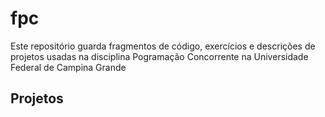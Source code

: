 # fpc
Este repositório guarda fragmentos de código, exercícios e descrições de projetos usadas na disciplina Pogramação Concorrente na Universidade Federal de Campina Grande

## Projetos

